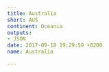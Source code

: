 ```yaml
---
title: Australia
short: AUS
continent: Oceania
outputs:
- JSON
date: 2017-09-18 19:29:59 +0200
name: Australia

---
```

